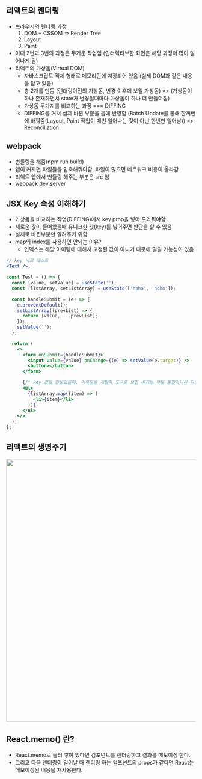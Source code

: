 ## 리액트의 렌더링

- 브라우저의 렌더링 과정
  1. DOM + CSSOM => Render Tree
  2. Layout
  3. Paint
- 이때 2번과 3번의 과정은 무거운 작업임 (인터렉티브한 화면은 해당 과정이 많이 일어나게 됨)
- 리액트의 가상돔(Virtual DOM)
  - 자바스크립트 객체 형태로 메모리안에 저장되어 있음 (실제 DOM과 같은 내용을 담고 있음)
  - 총 2개를 만듬 (렌더링이전의 가상돔, 변경 이후에 보일 가상돔) => (가상돔이 하나 존재하면서 state가 변경될때마다 가상돔이 하나 더 만들어짐)
  - 가상돔 두가지를 비교하는 과정 === DIFFING
  - DIFFING을 거쳐 실제 바뀐 부분을 돔에 반영함 (Batch Update를 통해 한꺼번에 바꿔줌(Layout, Paint 작업이 매번 일어나는 것이 아닌 한번만 일어남)) => Reconciliation

## webpack

- 번들링을 해줌(npm run build)
- 앱이 커지면 파일들을 압축해줘야함, 파일이 많으면 네트워크 비용이 올라감
- 리액트 앱에서 번들링 해주는 부분은 src 임
- webpack dev server

## JSX Key 속성 이해하기

- 가상돔을 비교하는 작업(DIFFING)에서 key prop을 넣어 도와줘야함
- 새로운 값이 들어왔을때 유니크한 값(key)를 넣어주면 판단을 할 수 있음
- 실제로 바뀐부분만 알려주기 위함
- map의 index를 사용하면 안되는 이유?
  - 인덱스는 해당 아이템에 대해서 고정된 값이 아니기 때문에 밀릴 가능성이 있음

```jsx
// key 비교 테스트
<Text />;

const Test = () => {
  const [value, setValue] = useState('');
  const [listArray, setListArray] = useState(['haha', 'hoho']);

  const handleSubmit = (e) => {
    e.preventDefault();
    setListArray((prevList) => {
      return [value, ...prevList];
    });
    setValue('');
  };

  return (
    <>
      <form onSubmit={handleSubmit}>
        <input value={value} onChange={(e) => setValue(e.target)} />
        <button></button>
      </form>

      {/* key 값을 안넣었을때, 이부분을 개발자 도구로 보면 바뀌는 부분 뿐만아니라 다른 요소에도 영향을 미침 */}
      <ul>
        {listArray.map((item) => (
          <li>{item}</li>
        ))}
      </ul>
    </>
  );
};
```

## 리액트의 생명주기

<img width='700' src='https://github.com/user-attachments/assets/ddc9691c-490d-4409-a5a7-4870aea1e9ff'>

## React.memo() 란?

- React.memo로 둘러 쌓여 있다면 컴포넌트를 렌더링하고 결과를 메모이징 한다.
- 그리고 다음 렌더링이 일어날 때 렌더링 하는 컴포넌트의 props가 같다면 React는 메모이징된 내용을 재사용한다.

